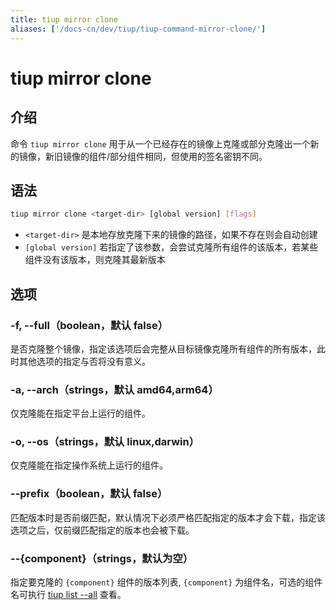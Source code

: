 ```yaml
---
title: tiup mirror clone
aliases: ['/docs-cn/dev/tiup/tiup-command-mirror-clone/']
---
```


# tiup mirror clone

## 介绍

命令 `tiup mirror clone` 用于从一个已经存在的镜像上克隆或部分克隆出一个新的镜像，新旧镜像的组件/部分组件相同，但使用的签名密钥不同。

## 语法

```sh
tiup mirror clone <target-dir> [global version] [flags]
```

- `<target-dir>` 是本地存放克隆下来的镜像的路径，如果不存在则会自动创建
- `[global version]` 若指定了该参数，会尝试克隆所有组件的该版本，若某些组件没有该版本，则克隆其最新版本

## 选项

### -f, --full（boolean，默认 false）

是否克隆整个镜像，指定该选项后会完整从目标镜像克隆所有组件的所有版本，此时其他选项的指定与否将没有意义。

### -a, --arch（strings，默认 amd64,arm64）

仅克隆能在指定平台上运行的组件。

### -o, --os（strings，默认 linux,darwin）

仅克隆能在指定操作系统上运行的组件。

### --prefix（boolean，默认 false）

匹配版本时是否前缀匹配，默认情况下必须严格匹配指定的版本才会下载，指定该选项之后，仅前缀匹配指定的版本也会被下载。

### --{component}（strings，默认为空）

指定要克隆的 `{component}` 组件的版本列表, `{component}` 为组件名，可选的组件名可执行 [tiup list --all](/tiup/tiup-command-list.md) 查看。